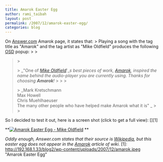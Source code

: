 ```yaml
---
title: Amarok Easter Egg
author: rami_taibah
layout: post
permalink: /2007/12/amarok-easter-egg/
categories: blog
---
```

On [Answer.com](http://www.answers.com/topic/amarok-audio "Answer.com") Amarok page, it states that:
\> Playing a song with the tag title as "Amarok" and the tag artist as "Mike Oldfield" produces the following [OSD](http://en.wikipedia.org/wiki/On-screen_display "OSD") popup:
\> 
\> 
> 
> \> 
> 
> \> _"One of _[_Mike Oldfield_](http://en.wikipedia.org/wiki/Mike_Oldfield "Mike Oldfield")_'__s best pieces of work, _[_Amarok_](http://en.wikipedia.org/wiki/Amarok_%28software%29 "Amarok")_, inspired the name behind the audio-player you are currently using. Thanks for choosing _**_Amarok_**_!_
> \> \> 
> \> 
> 
> \> _Mark Kretschmann  
> Max Howell  
> Chris Muehlhaeuser  
> The many other people who have helped make Amarok what it is" _
> \> \> 

So I decided to test it out, here is a screen shot (click to get a full view):
\[\]\[1\]

**[![Amarok Easter Egg - Mike Oldfield](http://192.168.1.33/blog2/wp-content/uploads/2007/12/amarok.jpeg)](http://192.168.1.33/blog2/wp-content/uploads/2007/12/amarok.jpeg)
**

_Oddly enough, Answer.com states that their source is [Wikipedia](http://www.wikipedia.com "Wikipedia"), but this easter egg does not appear in the [Amarok](http://en.wikipedia.org/wiki/Amarok_%28software%29 "Amarok") article of wiki._
\[1\]: http://192.168.1.33/blog2/wp-content/uploads/2007/12/amarok.jpeg "Amarok Easter Egg"
